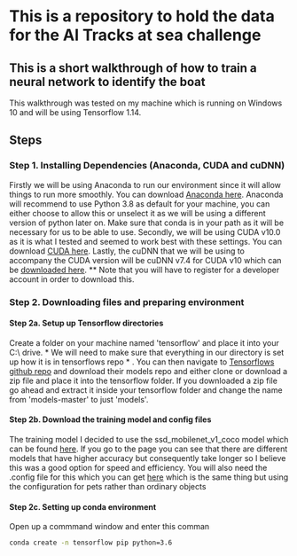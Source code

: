 # This is a repository to hold the data for the AI Tracks at sea challenge
## This is a short walkthrough of how to train a neural network to identify the boat

This walkthrough was tested on my machine which is running on Windows 10 and will be using Tensorflow 1.14.


## Steps
### Step 1. Installing Dependencies (Anaconda, CUDA and cuDNN)
Firstly we will be using Anaconda to run our environment since it will allow things to run more smoothly. You can download [Anaconda here](https://www.anaconda.com/products/individual). Anaconda will recommend to use Python 3.8 as default for your machine, you can either choose to allow this or unselect it as we will be using a different version of python later on. Make sure that conda is in your path as it will be necessary for us to be able to use.
Secondly, we will be using CUDA v10.0 as it is what I tested and seemed to work best with these settings. You can download [CUDA here](https://developer.nvidia.com/cuda-10.0-download-archive?target_os=Windows&target_arch=x86_64&target_version=10&target_type=exenetwork).
Lastly, the cuDNN that we will be using to accompany the CUDA version will be cuDNN v7.4 for CUDA v10 which can be [downloaded here](https://developer.nvidia.com/rdp/cudnn-archive). ** Note that you will have to register for a developer account in order to download this.

### Step 2. Downloading files and preparing environment

#### Step 2a. Setup up Tensorflow directories
Create a folder on your machine named 'tensorflow' and place it into your C:\ drive. * We will need to make sure that everything in our directory is set up how it is in tensorflows repo * . You can then navigate to [Tensorflows github repo](https://github.com/tensorflow/models) and download their models repo and either clone or download a zip file and place it into the tensorflow folder. If you downloaded a zip file go ahead and extract it inside your tensorflow folder and change the name from 'models-master' to just 'models'.


#### Step 2b. Download the training model and config files
The training model I decided to use the ssd_mobilenet_v1_coco model which can be found [here](https://github.com/tensorflow/models/blob/master/research/object_detection/g3doc/tf1_detection_zoo.md). If you go to the page you can see that there are different models that have higher accuracy but consequently take longer so I believe this was a good option for speed and efficiency. You will also need the .config file for this which you can get [here](https://github.com/tensorflow/models/blob/master/research/object_detection/samples/configs/ssd_mobilenet_v1_pets.config) which is the same thing but using the configuration for pets rather than ordinary objects

#### Step 2c. Setting up conda environment
Open up a commmand window and enter this comman
```bash
conda create -n tensorflow pip python=3.6
```
